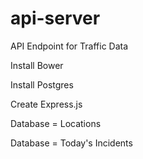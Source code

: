 # api-server
API Endpoint for Traffic Data

Install Bower

Install Postgres

Create Express.js

Database = Locations 

Database = Today's Incidents

